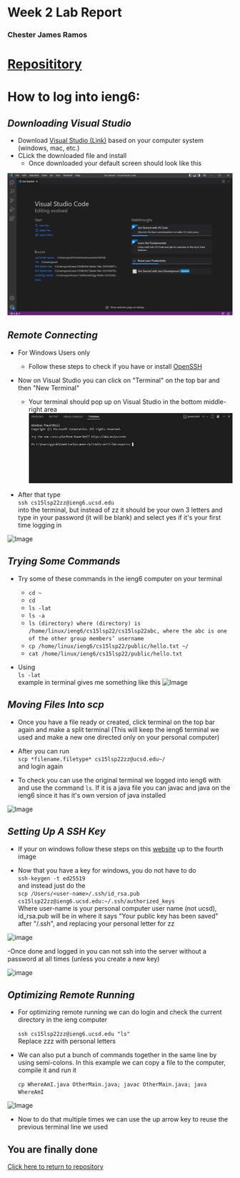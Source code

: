 # Week 2 Lab Report
### Chester James Ramos 
# [Reposititory](https://cjramosucsd.github.io/cse15l-lab-reports/)
# **How to log into ieng6:**


## ***Downloading Visual Studio***

- Download [Visual Studio (Link)](https://code.visualstudio.com/) based on your computer system (windows, mac, etc.)
- CLick the downloaded file and install
    - Once downloaded your default screen should look like this 

![Image](VisualStudioImageStep.jpg)

## ***Remote Connecting***

- For Windows Users only
    - Follow these steps to check if you have or install [OpenSSH](https://docs.microsoft.com/en-us/windows-server/administration/openssh/openssh_install_firstuse)


- Now on Visual Studio you can click on "Terminal" on the top bar and then "New Terminal"
    - Your terminal should pop up on Visual Studio in the bottom middle-right area
![Image](TerminalStep.jpg)

- After that type <br>
```ssh cs15lsp22zz@ieng6.ucsd.edu``` <br>
into the terminal, but instead of zz it should be your own 3 letters and type in your password (it will be blank) and select yes if it's your first time logging in

![Image](sshterminal.jpg)

## ***Trying Some Commands*** 

- Try some of these commands in the ieng6 computer on your terminal 

    - ```cd ~```
    - ```cd```
    - ```ls -lat```
    - ```ls -a```
    - ```ls (directory) where (directory) is /home/linux/ieng6/cs15lsp22/cs15lsp22abc, where the abc is one of the other group members’ username```
    - ```cp /home/linux/ieng6/cs15lsp22/public/hello.txt ~/```
    - ```cat /home/linux/ieng6/cs15lsp22/public/hello.txt```

- Using <br>
```ls -lat``` <br>
example in terminal gives me something like this 
![Image](tryingcommands.jpg)

## ***Moving Files Into scp***

- Once you have a file ready or created, click terminal on the top bar again and make a split terminal (This will keep the ieng6 terminal we used and make a new one directed only on your personal computer)

- After you can run <br>
```scp *filename.filetype* cs15lsp22zz@ucsd.edu~/```<br> 
and login again 

- To check you can use the original terminal we logged into ieng6 with and use the command `ls`. If it is a java file you can javac and java on the ieng6 since it has it's own version of java installed

![Image](transferingfiles.jpg)

## ***Setting Up A SSH Key***

- If your on windows follow these steps on this [website](https://docs.microsoft.com/en-us/windows-server/administration/openssh/openssh_keymanagement#user-key-generation) up to the fourth image

- Now that you have a key for windows, you do not have to do <br>
```ssh-keygen -t ed25519``` <br>
and instead just do the <br>
```scp /Users/<user-name>/.ssh/id_rsa.pub cs15lsp22zz@ieng6.ucsd.edu:~/.ssh/authorized_keys``` <br>
Where user-name is your personal computer user name (not ucsd), id_rsa.pub will be in where it says "Your public key has been saved" after "/.ssh", and replacing your personal letter for zz

![image](sshkey.jpg)

-Once done and logged in you can not ssh into the server without a password at all times (unless you create a new key)

![image](loginnopass.jpg)

## ***Optimizing Remote Running***

- For optimizing remote running we can do login and check the current directory in the ieng computer <br>

    ```ssh cs15lsp22zz@ieng6.ucsd.edu "ls"```
    <br> Replace zzz with personal letters

- We can also put a bunch of commands together in the same line by using semi-colons. In this example we can copy a file to the computer, compile it and run it

    ```cp WhereAmI.java OtherMain.java; javac OtherMain.java; java WhereAmI```

![Image](finalscreen.jpg)

- Now to do that multiple times we can use the up arrow key to reuse the previous terminal line we used 

## **You are finally done**

[Click here to return to repository](https://cjramosucsd.github.io/cse15l-lab-reports/)


















    
